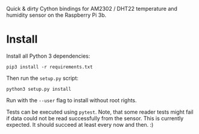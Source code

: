 Quick & dirty Cython bindings for AM2302 / DHT22 temperature and humidity sensor on the Raspberry Pi 3b.

# Install

Install all Python 3 dependencies:

    pip3 install -r requirements.txt

Then run the `setup.py` script:

    python3 setup.py install

Run with the `--user` flag to install without root rights.

Tests can be executed using `pytest`. Note, that some reader tests might fail if data could not be read successfully from the sensor. This is currently expected. It should succeed at least every now and then. :)
